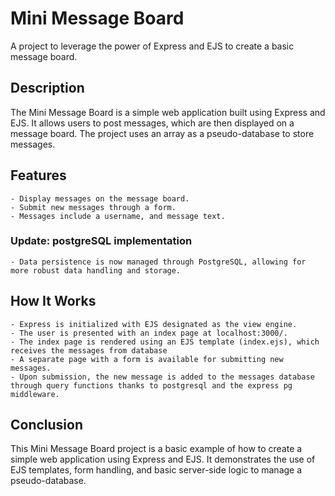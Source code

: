 # Mini Message Board

A project to leverage the power of Express and EJS to create a basic message board.

## Description

The Mini Message Board is a simple web application built using Express and EJS. It allows users to post messages, which are then displayed on a message board. The project uses an array as a pseudo-database to store messages.

## Features

    - Display messages on the message board.
    - Submit new messages through a form.
    - Messages include a username, and message text.

### Update: postgreSQL implementation

    - Data persistence is now managed through PostgreSQL, allowing for more robust data handling and storage.

## How It Works

    - Express is initialized with EJS designated as the view engine.
    - The user is presented with an index page at localhost:3000/.
    - The index page is rendered using an EJS template (index.ejs), which receives the messages from database
    - A separate page with a form is available for submitting new messages.
    - Upon submission, the new message is added to the messages database through query functions thanks to postgresql and the express pg middleware.

## Conclusion

This Mini Message Board project is a basic example of how to create a simple web application using Express and EJS. It demonstrates the use of EJS templates, form handling, and basic server-side logic to manage a pseudo-database.
